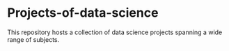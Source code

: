 # Projects-of-data-science
This repository hosts a collection of data science projects spanning a wide range of subjects.
